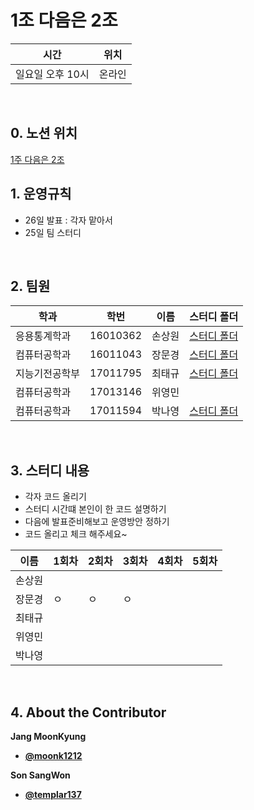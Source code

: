 # 1조 다음은 2조

| 시간 | 위치 |
|----------|------|
| 일요일 오후 10시 | 온라인 | 

<br>

## 0. 노션 위치

[1주 다음은 2조](https://www.notion.so/1-2-69a67019cae2412c9f84f8c44639bab4)

##  1. 운영규칙 
- 26일 발표 : 각자 맡아서
- 25일 팀 스터디
 
 
<br>
 

## 2. 팀원
| 학과 | 학번 | 이름 |스터디 폴더|
| ---- | ---- | ---- |----|
| 응용통계학과     |  16010362    |  손상원   |[스터디 폴더](https://github.com/templar137/AI-/blob/main/AI%20study%20files%26codes)
| 컴퓨터공학과     |  16011043    |  장문경   |[스터디 폴더](https://github.com/moonk1212/sai_study_forder)|
| 지능기전공학부    |  17011795  | 최태규|[스터디 폴더](https://github.com/xhaktmchl/SAI_2020-2_keras_study)|
|컴퓨터공학과|  17013146  | 위영민||
|컴퓨터공학과|  17011594  | 박나영|[스터디 폴더](https://github.com/Raymondgwangryeol/SAI-2nd_Semester.git)|
<br>

## 3. 스터디 내용

- 각자 코드 올리기
- 스터디 시간떄 본인이 한 코드 설명하기 
- 다음에 발표준비해보고 운영방안 정하기 
- 코드 올리고 체크 해주세요~

| 이름  |1회차 |2회차|3회차|4회차|5회차|
| ---- | ---- | ---- |---- |---- |---- |
|  손상원   ||||||
|  장문경   |ㅇ|ㅇ|ㅇ|||
| 최태규    ||||||
|위영민||||||
|박나영||||||
<br>
 

## 4. About the Contributor

**Jang MoonKyung**
- [**@moonk1212**](https://github.com/moonk1212)   

**Son SangWon**
- [**@templar137**](https://github.com/templar137)  


